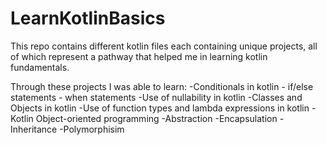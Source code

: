 # LearnKotlinBasics
This repo contains different kotlin files each containing unique projects, all of 
which represent a pathway that helped me in learning kotlin fundamentals.

Through these projects I was able to learn:
 -Conditionals in kotlin
    - if/else statements
    - when statements
 -Use of nullability in kotlin
 -Classes and Objects in kotlin
 -Use of function types and lambda expressions in kotlin
 -Kotlin Object-oriented programming
    -Abstraction
    -Encapsulation
    -Inheritance
    -Polymorphisim